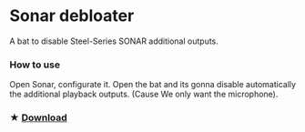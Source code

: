 # Sonar debloater
A bat to disable Steel-Series SONAR additional outputs.

### How to use
Open Sonar, configurate it.
Open the bat and its gonna disable automatically the additional playback outputs.
(Cause We only want the microphone).

### ★ [Download](https://github.com/gzmatte/sonar/releases/download/1/Sonar.bat)
